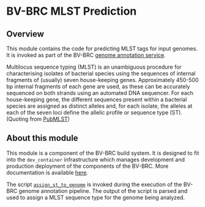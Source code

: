 # BV-BRC MLST Prediction

## Overview

This module contains the code for predicting MLST tags for input genomes. It is
invoked as part of the BV-BRC [genome annotation service](https://www.bv-brc.org/docs/quick_references/services/genome_annotation_service.html).

Multilocus sequence typing (MLST) is an unambiguous procedure for characterising isolates of bacterial species using the sequences of internal fragments of (usually) seven house-keeping genes. Approximately 450-500 bp internal fragments of each gene are used, as these can be accurately sequenced on both strands using an automated DNA sequencer. For each house-keeping gene, the different sequences present within a bacterial species are assigned as distinct alleles and, for each isolate, the alleles at each of the seven loci define the allelic profile or sequence type (ST). (Quoting from [PubMLST](https://pubmlst.org/multilocus-sequence-typing))

## About this module

This module is a component of the BV-BRC build system. It is designed to fit into the
`dev_container` infrastructure which manages development and production deployment of
the components of the BV-BRC. More documentation is available [here](https://github.com/BV-BRC/dev_container/tree/master/README.md).

The script [`assign_st_to_genome`](scripts/assign_genomes_to_dbs.pl) is invoked during the execution of the BV-BRC genome annotation pipeline. The output of the script is parsed and used to assign a MLST sequence type for the genome being analyzed.